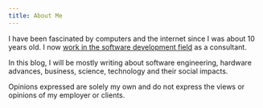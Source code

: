 ```yaml
---
title: About Me
---
```


I have been fascinated by computers and the internet since I was about 10 years old. I now [work in the software development field](/page/professional-summary) as a consultant.

In this blog, I will be mostly writing about software engineering, hardware advances, business, science, technology and their social impacts.

Opinions expressed are solely my own and do not express the views or opinions of my employer or clients.
